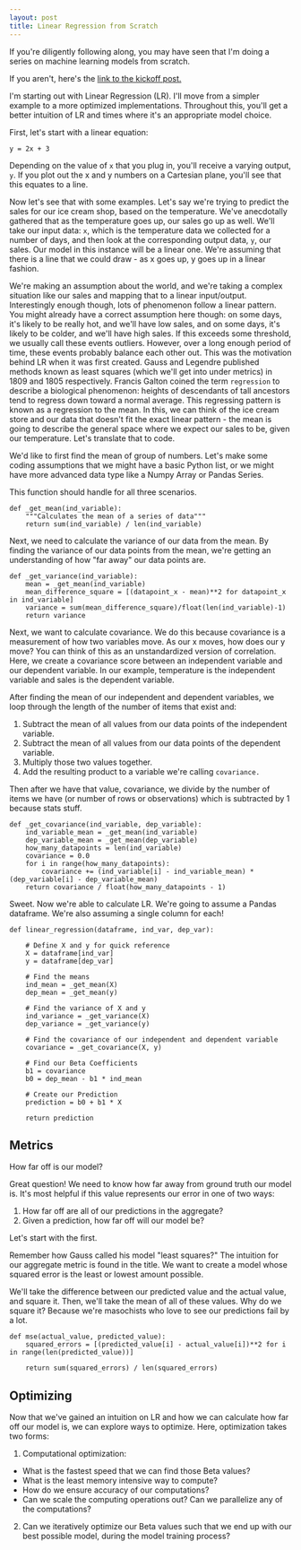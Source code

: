 ```yaml
---
layout: post
title: Linear Regression from Scratch
---
```


If you're diligently following along, you may have seen that I'm doing a series on machine learning models from scratch.

If you aren't, here's the [link to the kickoff post.](https://kevcisme.github.io/new-cohort/)

I'm starting out with Linear Regression (LR). I'll move from a simpler example to a more optimized implementations. Throughout this, you'll get a better intuition of LR and times where it's an appropriate model choice.

First, let's start with a linear equation:
```
y = 2x + 3
```
Depending on the value of `x` that you plug in, you'll receive a varying output, `y`. If you plot out the x and y numbers on a Cartesian plane, you'll see that this equates to a line.

Now let's see that with some examples. Let's say we're trying to predict the sales for our ice cream shop, based on the temperature. We've anecdotally gathered that as the temperature goes up, our sales go up as well. We'll take our input data: `x`, which is the temperature data we collected for a number of days, and then look at the corresponding output data, `y`, our sales. Our model in this instance will be a linear one. We're assuming that there is a line that we could draw - as x goes up, y goes up in a linear fashion.

We're making an assumption about the world, and we're taking a complex situation like our sales and mapping that to a linear input/output. Interestingly enough though, lots of phenomenon follow a linear pattern. You might already have a correct assumption here though: on some days, it's likely to be really hot, and we'll have low sales, and on some days, it's likely to be colder, and we'll have high sales. If this exceeds some threshold, we usually call these events outliers. However, over a long enough period of time, these events probably balance each other out. This was the motivation behind LR when it was first created. Gauss and Legendre published methods known as least squares (which we'll get into under metrics) in 1809 and 1805 respectively. Francis Galton coined the term `regression` to describe a biological phenomenon: heights of descendants of tall ancestors tend to regress down toward a normal average. This regressing pattern is known as a regression to the mean. In this, we can think of the ice cream store and our data that doesn't fit the exact linear pattern - the mean is going to describe the general space where we expect our sales to be, given our temperature.
Let's translate that to code.

We'd like to first find the mean of group of numbers. Let's make some coding assumptions that we might have a basic Python list, or we might have more advanced data type like a Numpy Array or Pandas Series.

This function should handle for all three scenarios.

```
def _get_mean(ind_variable):
    """Calculates the mean of a series of data"""
    return sum(ind_variable) / len(ind_variable)
```

Next, we need to calculate the variance of our data from the mean. By finding the variance of our data points from the mean, we're getting an understanding of how "far away" our data points are.
```
def _get_variance(ind_variable):
    mean = _get_mean(ind_variable)
    mean_difference_square = [(datapoint_x - mean)**2 for datapoint_x in ind_variable]
    variance = sum(mean_difference_square)/float(len(ind_variable)-1)
    return variance
```

Next, we want to calculate covariance. We do this because covariance is a measurement of how two variables move. As our x moves, how does our y move? You can think of this as an unstandardized version of correlation. Here, we create a covariance score between an independent variable and our dependent variable. In our example, temperature is the independent variable and sales is the dependent variable.

After finding the mean of our independent and dependent variables, we loop through the length of the number of items that exist and:
1. Subtract the mean of all values from our data points of the independent variable.
2. Subtract the mean of all values from our data points of the dependent variable.
3. Multiply those two values together.
4. Add the resulting product to a variable we're calling `covariance.`

Then after we have that value, covariance, we divide by the number of items we have (or number of rows or observations) which is subtracted by 1 because stats stuff.

```
def _get_covariance(ind_variable, dep_variable):
    ind_variable_mean = _get_mean(ind_variable)
    dep_variable_mean = _get_mean(dep_variable)
    how_many_datapoints = len(ind_variable)
    covariance = 0.0
    for i in range(how_many_datapoints):
        covariance += (ind_variable[i] - ind_variable_mean) * (dep_variable[i] - dep_variable_mean)
    return covariance / float(how_many_datapoints - 1)
```
Sweet. Now we're able to calculate LR. We're going to assume a Pandas dataframe. We're also assuming a single column for each!


```
def linear_regression(dataframe, ind_var, dep_var):

    # Define X and y for quick reference
    X = dataframe[ind_var]
    y = dataframe[dep_var]

    # Find the means   
    ind_mean = _get_mean(X)
    dep_mean = _get_mean(y)

    # Find the variance of X and y
    ind_variance = _get_variance(X)
    dep_variance = _get_variance(y)

    # Find the covariance of our independent and dependent variable
    covariance = _get_covariance(X, y)

    # Find our Beta Coefficients
    b1 = covariance           
    b0 = dep_mean - b1 * ind_mean

    # Create our Prediction
    prediction = b0 + b1 * X

    return prediction
  ```


## Metrics
How far off is our model?

Great question! We need to know how far away from ground truth our model is.
It's most helpful if this value represents our error in one of two ways:

1. How far off are all of our predictions in the aggregate?
2. Given a prediction, how far off will our model be?

Let's start with the first.

Remember how Gauss called his model "least squares?" The intuition for our aggregate metric is found in the title. We want to create a model whose squared error is the least or lowest amount possible.

We'll take the difference between our predicted value and the actual value, and square it. Then, we'll take the mean of all of these values. Why do we square it? Because we're masochists who love to see our predictions fail by a lot.

```
def mse(actual_value, predicted_value):
    squared_errors = [(predicted_value[i] - actual_value[i])**2 for i in range(len(predicted_value))]

    return sum(squared_errors) / len(squared_errors)

```

## Optimizing
Now that we've gained an intuition on LR and how we can calculate how far off our model is, we can explore ways to optimize. Here, optimization takes two forms:
1. Computational optimization:
  - What is the fastest speed that we can find those Beta values?
  - What is the least memory intensive way to compute?
  - How do we ensure accuracy of our computations?
  - Can we scale the computing operations out? Can we parallelize any of the computations?
2. Can we iteratively optimize our Beta values such that we end up with our best possible model, during the model training process?
